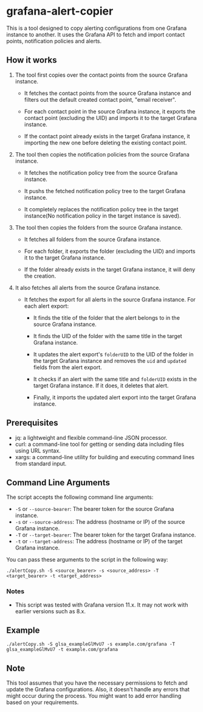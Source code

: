 # grafana-alert-copier

This is a tool designed to copy alerting configurations from one Grafana instance to another. It uses the Grafana API to fetch and import contact points, notification policies and alerts.

## How it works

1. The tool first copies over the contact points from the source Grafana instance.

    - It fetches the contact points from the source Grafana instance and filters out the default created contact point, "email receiver".

    - For each contact point in the source Grafana instance, it exports the contact point (excluding the UID) and imports it to the target Grafana instance.

    - If the contact point already exists in the target Grafana instance, it importing the new one before deleting the existing contact point.

2. The tool then copies the notification policies from the source Grafana instance.

    - It fetches the notification policy tree from the source Grafana instance.

    - It pushs the fetched notification policy tree to the target Grafana instance. 
    
    - It completely replaces the notification policy tree in the target instance(No notification policy in the target instance is saved).

3. The tool then copies the folders from the source Grafana instance.

    - It fetches all folders from the source Grafana instance.

    - For each folder, it exports the folder (excluding the UID) and imports it to the target Grafana instance.

    - If the folder already exists in the target Grafana instance, it will deny the creation.    

4. It also fetches all alerts from the source Grafana instance. 

    * It fetches the export for all alerts in the source Grafana instance. For each alert export:
   
        * It finds the title of the folder that the alert belongs to in the source Grafana instance.

        * It finds the UID of the folder with the same title in the target Grafana instance.

        * It updates the alert export's `folderUID` to the UID of the folder in the target Grafana instance and removes the `uid` and `updated` fields from the alert export.

        * It checks if an alert with the same title and `folderUID` exists in the target Grafana instance. If it does, it deletes that alert.

        * Finally, it imports the updated alert export into the target Grafana instance.


## Prerequisites

- jq: a lightweight and flexible command-line JSON processor.
- curl: a command-line tool for getting or sending data including files using URL syntax.
- xargs: a command-line utility for building and executing command lines from standard input.

## Command Line Arguments

The script accepts the following command line arguments:

- `-S` or `--source-bearer`: The bearer token for the source Grafana instance.
- `-s` or `--source-address`: The address (hostname or IP) of the source Grafana instance.
- `-T` or `--target-bearer`: The bearer token for the target Grafana instance.
- `-t` or `--target-address`: The address (hostname or IP) of the target Grafana instance.

You can pass these arguments to the script in the following way:

```shell
./alertCopy.sh -S <source_bearer> -s <source_address> -T <target_bearer> -t <target_address>
```
### Notes

- This script was tested with Grafana version 11.x. It may not work with earlier versions such as 8.x.

## Example

```shell
./alertCopy.sh -S glsa_exampleGlMvU7 -s example.com/grafana -T glsa_exampleGlMvU7 -t example.com/grafana
```

## Note

This tool assumes that you have the necessary permissions to fetch and update the Grafana configurations. Also, it doesn't handle any errors that might occur during the process. You might want to add error handling based on your requirements.